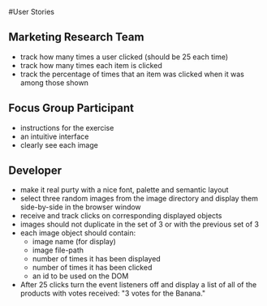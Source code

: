 
#User Stories

## Marketing Research Team
* track how many times a user clicked (should be 25 each time)
* track how many times each item is clicked
* track the percentage of times that an item was clicked when it was among those shown
## Focus Group Participant
* instructions for the exercise
* an intuitive interface
* clearly see each image 
## Developer
* make it real purty with a nice font, palette and semantic layout
* select three random images from the image directory and display them side-by-side in the browser window
* receive and track clicks on corresponding displayed objects
* images should not duplicate in the set of 3 or with the previous set of 3
* each image object should contain:
    * image name (for display)
    * image file-path
    * number of times it has been displayed
    * number of times it has been clicked
    * an id to be used on the DOM
* After 25 clicks turn the event listeners off and display a list of all of the products with votes received: "3 votes for the Banana."
